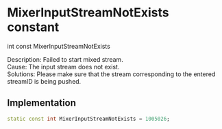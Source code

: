 


# MixerInputStreamNotExists constant







int const MixerInputStreamNotExists
  




<p>Description: Failed to start mixed stream. <br>Cause: The input stream does not exist. <br>Solutions: Please make sure that the stream corresponding to the entered streamID is being pushed.</p>



## Implementation

```dart
static const int MixerInputStreamNotExists = 1005026;
```







